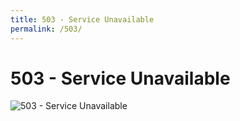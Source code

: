 ```yaml
---
title: 503 - Service Unavailable
permalink: /503/
---
```

# 503 - Service Unavailable  
![503 - Service Unavailable](http://i.imgur.com/nH8qz1K.jpg)  
